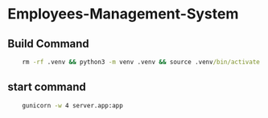# Employees-Management-System

## Build Command

```cmd
    rm -rf .venv && python3 -m venv .venv && source .venv/bin/activate && pip install -r requirements.txt && pip install gunicorn flask python-dotenv && export PYTHONPATH=$PYTHONPATH:/opt/render/project/src && export FLASK_APP=server/app.py && rm -rf migrations && flask db init && flask db migrate -m "initial upgrade" && flask db upgrade head && python3 server/seed.py && cat passwords.txt
```

## start command

```cmd
    gunicorn -w 4 server.app:app
```
